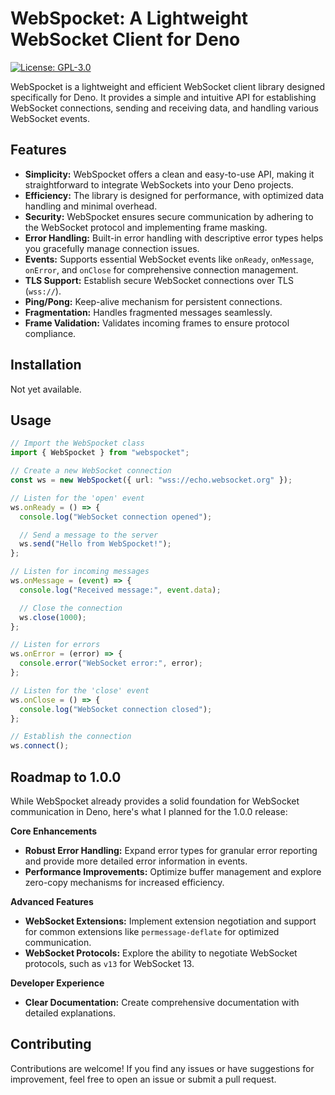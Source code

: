 # WebSpocket: A Lightweight WebSocket Client for Deno

[![License: GPL-3.0 ](https://img.shields.io/badge/License-GPL%203.0-blue.svg)](./LICENSE)

WebSpocket is a lightweight and efficient WebSocket client library designed specifically for Deno. It provides a simple and intuitive API for establishing WebSocket connections, sending and receiving data, and handling various WebSocket events.

## Features

* **Simplicity:**  WebSpocket offers a clean and easy-to-use API, making it straightforward to integrate WebSockets into your Deno projects.
* **Efficiency:** The library is designed for performance, with optimized data handling and minimal overhead.
* **Security:** WebSpocket ensures secure communication by adhering to the WebSocket protocol and implementing frame masking.
* **Error Handling:** Built-in error handling with descriptive error types helps you gracefully manage connection issues.
* **Events:** Supports essential WebSocket events like `onReady`, `onMessage`, `onError`, and `onClose` for comprehensive connection management.
* **TLS Support:** Establish secure WebSocket connections over TLS (`wss://`).
* **Ping/Pong:** Keep-alive mechanism for persistent connections.
* **Fragmentation:** Handles fragmented messages seamlessly.
* **Frame Validation:** Validates incoming frames to ensure protocol compliance.

## Installation

Not yet available.

## Usage

```typescript
// Import the WebSpocket class
import { WebSpocket } from "webspocket";

// Create a new WebSocket connection
const ws = new WebSpocket({ url: "wss://echo.websocket.org" });

// Listen for the 'open' event
ws.onReady = () => {
  console.log("WebSocket connection opened");

  // Send a message to the server
  ws.send("Hello from WebSpocket!");
};

// Listen for incoming messages
ws.onMessage = (event) => {
  console.log("Received message:", event.data);

  // Close the connection
  ws.close(1000);
};

// Listen for errors
ws.onError = (error) => {
  console.error("WebSocket error:", error);
};

// Listen for the 'close' event
ws.onClose = () => {
  console.log("WebSocket connection closed");
};

// Establish the connection
ws.connect();
```

## Roadmap to 1.0.0

While WebSpocket already provides a solid foundation for WebSocket communication in Deno, here's what I planned for the 1.0.0 release:

**Core Enhancements**

  * **Robust Error Handling:** Expand error types for granular error reporting and provide more detailed error information in events.
  * **Performance Improvements:**  Optimize buffer management and explore zero-copy mechanisms for increased efficiency.

**Advanced Features**

  * **WebSocket Extensions:** Implement extension negotiation and support for common extensions like `permessage-deflate` for optimized communication.
  * **WebSocket Protocols:** Explore the ability to negotiate WebSocket protocols, such as `v13` for WebSocket 13.

**Developer Experience**

  * **Clear Documentation:** Create comprehensive documentation with detailed explanations.

## Contributing

Contributions are welcome\! If you find any issues or have suggestions for improvement, feel free to open an issue or submit a pull request.
